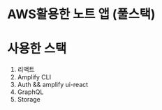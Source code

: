 # AWS활용한 노트 앱 (풀스택)
# 사용한 스택
1. 리액트
2. Amplify CLI
3. Auth && amplify ui-react
4. GraphQL
5. Storage